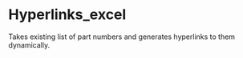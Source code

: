 # Hyperlinks_excel
Takes existing list of part numbers and generates hyperlinks to them dynamically.
